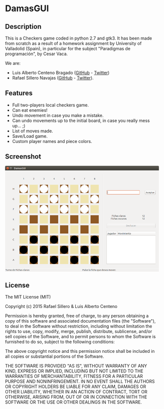 # DamasGUI

## Description

This is a Checkers game coded in python 2.7 and gtk3. It has been made from scratch as a result of a homework assignment by University of Valladolid (Spain), in particular for the subject "Paradigmas de programación", by Cesar Vaca.

We are:
- Luis Alberto Centeno Bragado ([GitHub](http://github.com/luiscbr92) - [Twitter](http://twitter.com/luiscbr92))
- Rafael Sillero Navajas ([GitHub](http://github.com/Rsilnav) - [Twitter](http://twitter.com/R_SilNav)).

## Features

- Full two-players local checkers game.
- Can eat enemies!
- Undo movement in case you make a mistake.
- Can undo movements up to the initial board, in case you really mess up... ;)
- List of moves made.
- Save/Load game.
- Custom player names and piece colors.

## Screenshot

![Screenshot of the game](https://github.com/Rsilnav/DamasGUI/blob/master/screenshot/img1.png)

## License

The MIT License (MIT)

Copyright (c) 2015 Rafael Sillero & Luis Alberto Centeno

Permission is hereby granted, free of charge, to any person obtaining a copy
of this software and associated documentation files (the "Software"), to deal
in the Software without restriction, including without limitation the rights
to use, copy, modify, merge, publish, distribute, sublicense, and/or sell
copies of the Software, and to permit persons to whom the Software is
furnished to do so, subject to the following conditions:

The above copyright notice and this permission notice shall be included in all
copies or substantial portions of the Software.

THE SOFTWARE IS PROVIDED "AS IS", WITHOUT WARRANTY OF ANY KIND, EXPRESS OR
IMPLIED, INCLUDING BUT NOT LIMITED TO THE WARRANTIES OF MERCHANTABILITY,
FITNESS FOR A PARTICULAR PURPOSE AND NONINFRINGEMENT. IN NO EVENT SHALL THE
AUTHORS OR COPYRIGHT HOLDERS BE LIABLE FOR ANY CLAIM, DAMAGES OR OTHER
LIABILITY, WHETHER IN AN ACTION OF CONTRACT, TORT OR OTHERWISE, ARISING FROM,
OUT OF OR IN CONNECTION WITH THE SOFTWARE OR THE USE OR OTHER DEALINGS IN THE
SOFTWARE.
